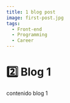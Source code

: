 ```yaml
---
title: 1 blog post
image: first-post.jpg
tags:
  - Front-end
  - Programming
  - Career
---
```

# 2️⃣ Blog 1
contenido blog 1 